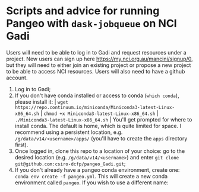 # Scripts and advice for running Pangeo with `dask-jobqueue` on NCI Gadi
Users will need to be able to log in to Gadi and request resources under a project. New users can sign up here https://my.nci.org.au/mancini/signup/0, but they will need to either join an existing project or propose a new project to be able to access NCI resources.
Users will also need to have a github account.

1. Log in to Gadi;
2. If you don't have conda installed or access to conda (`which conda`), please install it:
| `wget https://repo.continuum.io/miniconda/Miniconda3-latest-Linux-x86_64.sh`
| `chmod +x Miniconda3-latest-Linux-x86_64.sh`
| `./Miniconda3-latest-Linux-x86_64.sh`
| You'll get prompted for where to install conda. The default is home, which is quite limited for space. I recommend using a persistent location, e.g. `/g/data/v14/<username>/apps/` (you'll have to create the `apps` directory first).
3. Once logged in, clone this repo to a location of your choice: go to the desired location (e.g. `/g/data/v14/<username>`) and enter `git clone git@github.com:csiro-dcfp/pangeo_Gadi.git`;
4. If you don't already have a pangeo conda environment, create one: `conda env create -f pangeo.yml`. This will create a new conda environment called `pangeo`. If you wish to use a different name:

